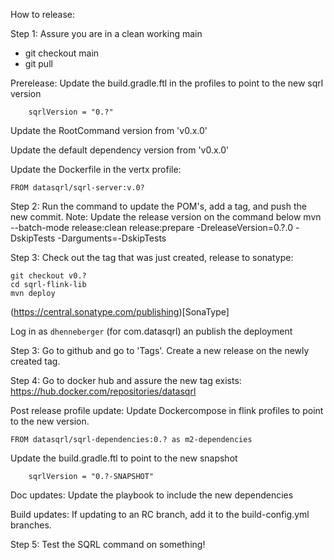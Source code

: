 How to release:

Step 1: Assure you are in a clean working main
- git checkout main
- git pull

Prerelease:
Update the build.gradle.ftl in the profiles to point to the new sqrl version
```
    sqrlVersion = "0.?"
```

Update the RootCommand version from 'v0.x.0'

Update the default dependency version from 'v0.x.0'

Update the Dockerfile in the vertx profile:
```
FROM datasqrl/sqrl-server:v.0?
```

Step 2: Run the command to update the POM's, add a tag, and push the new commit.
Note: Update the release version on the command below
mvn --batch-mode release:clean release:prepare -DreleaseVersion=0.?.0 -DskipTests -Darguments=-DskipTests

Step 3: Check out the tag that was just created, release to sonatype:
```
git checkout v0.?
cd sqrl-flink-lib
mvn deploy  
```

(https://central.sonatype.com/publishing)[SonaType]

Log in as `dhenneberger` (for com.datasqrl) an publish the deployment


Step 3: Go to github and go to 'Tags'. Create a new release on the newly created tag.

Step 4: Go to docker hub and assure the new tag exists:
https://hub.docker.com/repositories/datasqrl

Post release profile update:
Update Dockercompose in flink profiles to point to the new version.
```
FROM datasqrl/sqrl-dependencies:0.? as m2-dependencies
```

Update the build.gradle.ftl to point to the new snapshot
```
    sqrlVersion = "0.?-SNAPSHOT"
```

Doc updates:
Update the playbook to include the new dependencies

Build updates:
If updating to an RC branch, add it to the build-config.yml branches.


Step 5: Test the SQRL command on something!